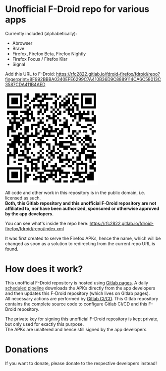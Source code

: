 Unofficial F-Droid repo for various apps
========================================

Currently included (alphabetically):

* Abrowser
* Brave
* Firefox, Firefox Beta, Firefox Nightly
* Firefox Focus / Firefox Klar
* Signal

Add this URL to F-Droid:
https://rfc2822.gitlab.io/fdroid-firefox/fdroid/repo?fingerprint=8F992BBBA0340EFE6299C7A410B36D9C8889114CA6C58013C3587CDA411B4AED

[![Repo URL QRcode](fdroid/public/repo-qrcode.png)](https://rfc2822.gitlab.io/fdroid-firefox/fdroid/repo?fingerprint=8F992BBBA0340EFE6299C7A410B36D9C8889114CA6C58013C3587CDA411B4AED)

All code and other work in this repository is in the public domain, i.e. licensed as such.<br />
**Both, this Gitlab repository and this unofficial F-Droid repository
are not affiliated to, nor have been authorized, sponsored or otherwise approved by the app developers.**

You can see what's inside the repo here: https://rfc2822.gitlab.io/fdroid-firefox/fdroid/repo/index.xml

It was first created to serve the Firefox APKs, hence the name, which will be changed as soon as a solution
to redirecting from the current repo URL is found.


How does it work?
=================

This unofficial F-Droid repository is hosted using [Gitlab pages](https://about.gitlab.com/2016/04/07/gitlab-pages-setup/).
A daily [scheduled pipeline](https://docs.gitlab.com/ce/user/project/pipelines/schedules.html)
downloads the APKs directly from the app developers and then updates this F-Droid repository (which lives
on Gitlab pages).<br />
All necessary actions are performed by [Gitlab CI/CD](https://about.gitlab.com/features/gitlab-ci-cd/).
This Gitlab repository contains the complete source code to configure Gitlab CI/CD and this F-Droid repository.

The private key for signing this unofficial F-Droid repository is kept private, but only used for exactly this purpose.<br />
The APKs are unaltered and hence still signed by the app developers.


Donations
=========

If you want to donate, please donate to the respective developers instead!
